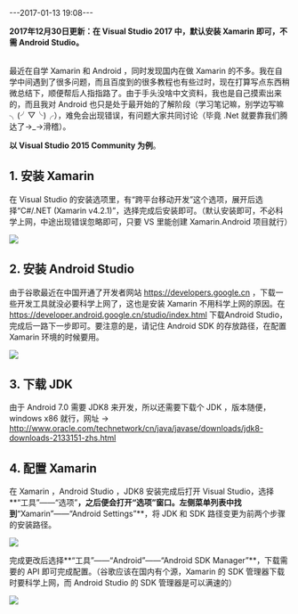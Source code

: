 ---2017-01-13 19:08---

 **2017年12月30日更新：在 Visual Studio 2017 中，默认安装 Xamarin 即可，不需 Android Studio。**
<br>
<br>

最近在自学 Xamarin 和 Android ，同时发现国内在做 Xamarin 的不多。我在自学中间遇到了很多问题，而且百度到的很多教程也有些过时，现在打算写点东西稍微总结下，顺便帮后人指指路了。由于手头没啥中文资料，我也是自己摸索出来的，而且我对 Android 也只是处于最开始的了解阶段（学习笔记嘛，别学边写嘛╮(╯▽╰)╭），难免会出现错误，有问题大家共同讨论（毕竟 .Net 就要靠我们腾达了→_→滑稽）。

**以 Visual Studio 2015 Community 为例**。

## 1. 安装 Xamarin

在 Visual Studio 的安装选项里，有“跨平台移动开发”这个选项，展开后选择“C#/.NET (Xamarin v4.2.1)”，选择完成后安装即可。（默认安装即可，不必科学上网，中途出现错误忽略即可，只要 VS 里能创建 Xamarin.Android 项目就行）

![](http://blogres.zhangyue.xin/18-2-13/86654975.jpg)

## 2. 安装 Android Studio

由于谷歌最近在中国开通了开发者网站 https://developers.google.cn ，下载一些开发工具就没必要科学上网了，这也是安装 Xamarin 不用科学上网的原因。在 https://developer.android.google.cn/studio/index.html 下载Android Studio，完成后一路下一步即可。要注意的是，请记住 Android SDK 的存放路径，在配置 Xamarin 环境的时候要用。

![](http://blogres.zhangyue.xin/18-2-13/70578480.jpg)

## 3. 下载 JDK

由于 Android 7.0 需要 JDK8 来开发，所以还需要下载个 JDK ，版本随便，windows x86 就行，网址 → http://www.oracle.com/technetwork/cn/java/javase/downloads/jdk8-downloads-2133151-zhs.html

## 4. 配置 Xamarin

在 Xamarin ，Android Studio ，JDK8 安装完成后打开 Visual Studio，选择**“工具”——“选项”**，之后便会打开“选项”窗口。左侧菜单列表中找到**“Xamarin”——“Android Settings”**，将 JDK 和 SDK 路径变更为前两个步骤的安装路径。

![](http://blogres.zhangyue.xin/18-2-13/62374651.jpg)

完成更改后选择**“工具”——“Android”——“Android SDK Manager”**，下载需要的 API 即可完成配置。（谷歌应该在国内有个源，Xamarin 的 SDK 管理器下载时要科学上网，而 Android Studio 的 SDK 管理器是可以满速的）

![](http://blogres.zhangyue.xin/18-2-13/5111697.jpg)
